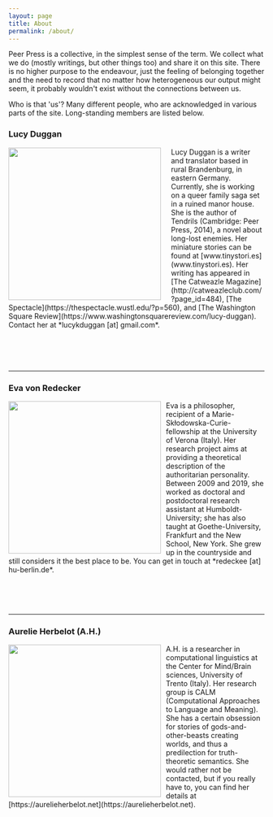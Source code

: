 ```yaml
---
layout: page
title: About
permalink: /about/
---
```


Peer Press is a collective, in the simplest sense of the term. We collect what we do (mostly writings, but other things too) and share it on this site. There is no higher purpose to the endeavour, just the feeling of belonging together and the need to record that no matter how heterogeneous our output might seem, it probably wouldn't exist without the connections between us.

Who is that 'us'? Many different people, who are acknowledged in various parts of the site. Long-standing members are listed below.

### Lucy Duggan

<img src="../images/lucy.jpg" height="300px" align="left" style="margin-right:20px"/>
Lucy Duggan is a writer and translator based in rural Brandenburg, in eastern Germany. Currently, she is working on a queer family saga set in a ruined manor house. She is the author of Tendrils (Cambridge: Peer Press, 2014), a novel about long-lost enemies. Her miniature stories can be found at [www.tinystori.es](www.tinystori.es). Her writing has appeared in [The Catweazle Magazine](http://catweazleclub.com/?page_id=484), [The Spectacle](https://thespectacle.wustl.edu/?p=560), and [The Washington Square Review](https://www.washingtonsquarereview.com/lucy-duggan). Contact her at *lucykduggan [at] gmail.com*.
<br><br><br><br><br>
<hr>

### Eva von Redecker

<img src="../images/eva.jpg" height="300px" align="left" style="margin-right:10px"/>
Eva is a philosopher, recipient of a Marie-Skłodowska-Curie-fellowship at the University of Verona (Italy). Her research project aims at providing a theoretical description of the authoritarian personality. Between 2009 and 2019, she worked as doctoral and postdoctoral research assistant at Humboldt-University; she has also taught at Goethe-University, Frankfurt and the New School, New York. She grew up in the countryside and still considers it the best place to be. You can get in touch at *redeckee [at] hu-berlin.de*.

<br><br><br>
<hr>


### Aurelie Herbelot (A.H.)

<img src="../images/aurelie.jpg" height="300px" align="left" style="margin-right:10px"/>
A.H. is a researcher in computational linguistics at the Center for Mind/Brain sciences, University of Trento (Italy). Her research group is CALM (Computational Approaches to Language and Meaning). She has a certain obsession for stories of gods-and-other-beasts creating worlds, and thus a predilection for truth-theoretic semantics. She would rather not be contacted, but if you really have to, you can find her details at [https://aurelieherbelot.net](https://aurelieherbelot.net). 


